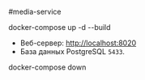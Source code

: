 #media-service

docker-compose up -d --build

-   Веб-сервер: [http://localhost:8020](http://localhost:8020)
-   База данных PostgreSQL `5433`.

docker-compose down